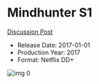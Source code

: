 # Mindhunter S1

[Discussion Post](https://www.avsforum.com/threads/bass-eq-for-filtered-movies.2995212/post-58448044)

* Release Date: 2017-01-01
* Production Year: 2017
* Format: Netflix DD+

![img 0](https://i.imgur.com/mGubKBG.jpg)

